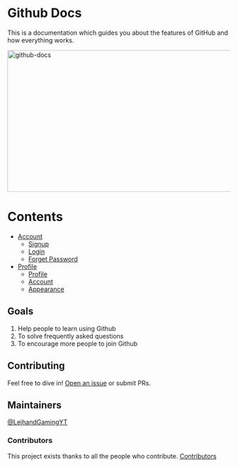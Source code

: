 # Github Docs
This is a documentation which guides you about the features of GitHub and how everything works.

<img src="https://socialify.git.ci/LejhandGamingYT/github-docs/image?font=Inter&owner=1&pattern=Circuit%20Board&theme=Dark" alt="github-docs" width="640" height="320" />

# Contents
- [Account](https://github.com/LejhandGamingYT/github-docs/tree/main/1.%20Account) <br>
  - [Signup](https://github.com/LejhandGamingYT/github-docs/blob/main/1.%20Account/signup.md) <br>
  - [Login](https://github.com/LejhandGamingYT/github-docs/blob/main/1.%20Account/login.md) <br>
  - [Forget Password](https://github.com/LejhandGamingYT/github-docs/blob/main/1.%20Account/forgetpass.md) <br>
- [Profile](https://github.com/LejhandGamingYT/github-docs/tree/main/2.%20Profile) <br>
  - [Profile](https://github.com/LejhandGamingYT/github-docs/blob/main/2.%20Profile/profile.md) <br>
  - [Account](https://github.com/LejhandGamingYT/github-docs/blob/main/2.%20Profile/account.md) <br>
  - [Appearance](https://github.com/LejhandGamingYT/github-docs/blob/main/2.%20Profile/appearance.md) <br>

## Goals
1. Help people to learn using Github
2. To solve frequently asked questions
3. To encourage more people to join Github

## Contributing

Feel free to dive in! [Open an issue](https://github.com/LejhandGamingYT/github-docs/issues/new) or submit PRs.

## Maintainers

[@LejhandGamingYT](https://github.com/LejhandGamingYT)

### Contributors

This project exists thanks to all the people who contribute. 
[Contributors](https://api.github.com/repos/LejhandGamingYT/github-docs/contributors)
